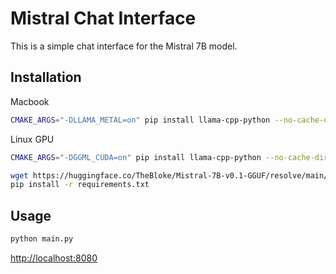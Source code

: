 # Mistral Chat Interface

This is a simple chat interface for the Mistral 7B model.

## Installation

Macbook

```bash
CMAKE_ARGS="-DLLAMA_METAL=on" pip install llama-cpp-python --no-cache-dir
```

Linux GPU

```bash
CMAKE_ARGS="-DGGML_CUDA=on" pip install llama-cpp-python --no-cache-dir
```

```bash
wget https://huggingface.co/TheBloke/Mistral-7B-v0.1-GGUF/resolve/main/mistral-7b-v0.1.Q4_K_M.gguf
pip install -r requirements.txt
```

## Usage

```bash
python main.py
```

[http://localhost:8080](http://localhost:8080)
